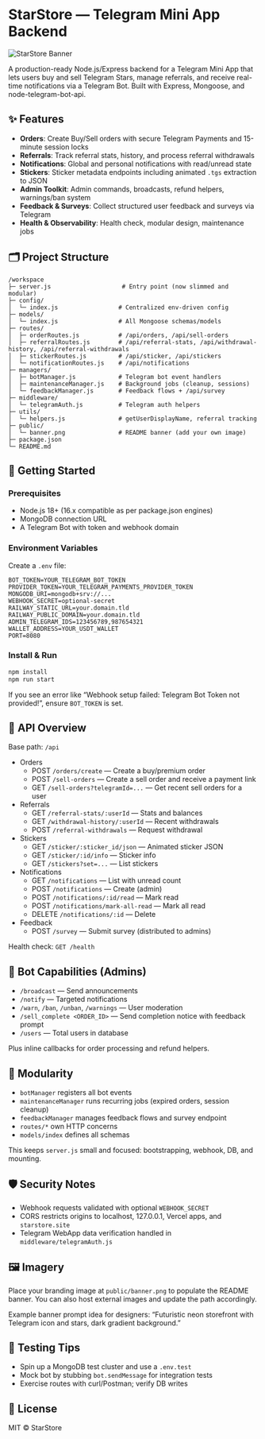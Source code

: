 # StarStore — Telegram Mini App Backend

![StarStore Banner](public/banner.png)

A production-ready Node.js/Express backend for a Telegram Mini App that lets users buy and sell Telegram Stars, manage referrals, and receive real-time notifications via a Telegram Bot. Built with Express, Mongoose, and node-telegram-bot-api.

## ✨ Features

- **Orders**: Create Buy/Sell orders with secure Telegram Payments and 15-minute session locks
- **Referrals**: Track referral stats, history, and process referral withdrawals
- **Notifications**: Global and personal notifications with read/unread state
- **Stickers**: Sticker metadata endpoints including animated `.tgs` extraction to JSON
- **Admin Toolkit**: Admin commands, broadcasts, refund helpers, warnings/ban system
- **Feedback & Surveys**: Collect structured user feedback and surveys via Telegram
- **Health & Observability**: Health check, modular design, maintenance jobs

## 🗂️ Project Structure

```
/workspace
├─ server.js                    # Entry point (now slimmed and modular)
├─ config/
│  └─ index.js                 # Centralized env-driven config
├─ models/
│  └─ index.js                 # All Mongoose schemas/models
├─ routes/
│  ├─ orderRoutes.js           # /api/orders, /api/sell-orders
│  ├─ referralRoutes.js        # /api/referral-stats, /api/withdrawal-history, /api/referral-withdrawals
│  ├─ stickerRoutes.js         # /api/sticker, /api/stickers
│  └─ notificationRoutes.js    # /api/notifications
├─ managers/
│  ├─ botManager.js            # Telegram bot event handlers
│  ├─ maintenanceManager.js    # Background jobs (cleanup, sessions)
│  └─ feedbackManager.js       # Feedback flows + /api/survey
├─ middleware/
│  └─ telegramAuth.js          # Telegram auth helpers
├─ utils/
│  └─ helpers.js               # getUserDisplayName, referral tracking
├─ public/
│  └─ banner.png               # README banner (add your own image)
├─ package.json
└─ README.md
```

## 🚀 Getting Started

### Prerequisites
- Node.js 18+ (16.x compatible as per package.json engines)
- MongoDB connection URL
- A Telegram Bot with token and webhook domain

### Environment Variables
Create a `.env` file:

```
BOT_TOKEN=YOUR_TELEGRAM_BOT_TOKEN
PROVIDER_TOKEN=YOUR_TELEGRAM_PAYMENTS_PROVIDER_TOKEN
MONGODB_URI=mongodb+srv://...
WEBHOOK_SECRET=optional-secret
RAILWAY_STATIC_URL=your.domain.tld
RAILWAY_PUBLIC_DOMAIN=your.domain.tld
ADMIN_TELEGRAM_IDS=123456789,987654321
WALLET_ADDRESS=YOUR_USDT_WALLET
PORT=8080
```

### Install & Run

```bash
npm install
npm run start
```

If you see an error like “Webhook setup failed: Telegram Bot Token not provided!”, ensure `BOT_TOKEN` is set.

## 📡 API Overview

Base path: `/api`

- Orders
  - POST `/orders/create` — Create a buy/premium order
  - POST `/sell-orders` — Create a sell order and receive a payment link
  - GET `/sell-orders?telegramId=...` — Get recent sell orders for a user
- Referrals
  - GET `/referral-stats/:userId` — Stats and balances
  - GET `/withdrawal-history/:userId` — Recent withdrawals
  - POST `/referral-withdrawals` — Request withdrawal
- Stickers
  - GET `/sticker/:sticker_id/json` — Animated sticker JSON
  - GET `/sticker/:id/info` — Sticker info
  - GET `/stickers?set=...` — List stickers
- Notifications
  - GET `/notifications` — List with unread count
  - POST `/notifications` — Create (admin)
  - POST `/notifications/:id/read` — Mark read
  - POST `/notifications/mark-all-read` — Mark all read
  - DELETE `/notifications/:id` — Delete
- Feedback
  - POST `/survey` — Submit survey (distributed to admins)

Health check: `GET /health`

## 🤖 Bot Capabilities (Admins)

- `/broadcast` — Send announcements
- `/notify` — Targeted notifications
- `/warn`, `/ban`, `/unban`, `/warnings` — User moderation
- `/sell_complete <ORDER_ID>` — Send completion notice with feedback prompt
- `/users` — Total users in database

Plus inline callbacks for order processing and refund helpers.

## 🧩 Modularity

- `botManager` registers all bot events
- `maintenanceManager` runs recurring jobs (expired orders, session cleanup)
- `feedbackManager` manages feedback flows and survey endpoint
- `routes/*` own HTTP concerns
- `models/index` defines all schemas

This keeps `server.js` small and focused: bootstrapping, webhook, DB, and mounting.

## 🛡️ Security Notes

- Webhook requests validated with optional `WEBHOOK_SECRET`
- CORS restricts origins to localhost, 127.0.0.1, Vercel apps, and `starstore.site`
- Telegram WebApp data verification handled in `middleware/telegramAuth.js`

## 🖼️ Imagery

Place your branding image at `public/banner.png` to populate the README banner. You can also host external images and update the path accordingly.

Example banner prompt idea for designers: “Futuristic neon storefront with Telegram icon and stars, dark gradient background.”

## 🧪 Testing Tips

- Spin up a MongoDB test cluster and use a `.env.test`
- Mock bot by stubbing `bot.sendMessage` for integration tests
- Exercise routes with curl/Postman; verify DB writes

## 📄 License

MIT © StarStore